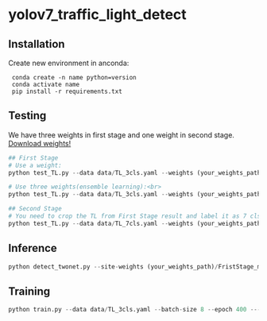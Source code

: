 # yolov7_traffic_light_detect

## Installation
Create new environment in anconda: 

```anconda
 conda create -n name python=version 
 conda activate name 
 pip install -r requirements.txt 
```


## Testing 

We have three weights in first stage and one weight in second stage.<br>
[Download weights!](https://drive.google.com/drive/folders/1T3CyOxqVJ_0Ip9x9dUU6hf9qo6b485uD?usp=drive_link)

```python
## First Stage
# Use a weight:
python test_TL.py --data data/TL_3cls.yaml --weights (your_weights_path)/FristStage_model1_3cls.pt --img-size 1280 --batch-size 8 --task test  --name (dir_name)

# Use three weights(ensemble learning):<br>
python test_TL.py --data data/TL_3cls.yaml --weights (your_weights_path)/FristStage_model1_3cls.pt (your_weights_path)/FristStage_model2_3cls.pt (your_weights_path)/FristStage_model3_3cls.pt --img-size 1280 --batch-size 8 --task test --no-trace --name (dir_name)<br>

## Second Stage
# You need to crop the TL from First Stage result and label it as 7 cls.
python test_TL.py --data data/TL_7cls.yaml --weights (your_weights_path)/SecondStage_7cls.pt --img-size 640 --batch-size 8 --task test  --name (dir_name)<br>
```
## Inference 
```python
python detect_twonet.py --site-weights (your_weights_path)/FristStage_model1_3cls.pt (your_weights_path)/FristStage_model2_3cls.pt (your_weights_path)/FristStage_model3_3cls.pt --state-weights (your_weights_path)/SecondStage_7cls.pt --source (your_test_img_path)/images --img-size 1280 --name (dir_name) --no-trace
```
## Training


```python
python train.py --data data/TL_3cls.yaml --batch-size 8 --epoch 400 ---weights '' --cfg cfg/training/yolov7.yaml --name (dir_name)
```
